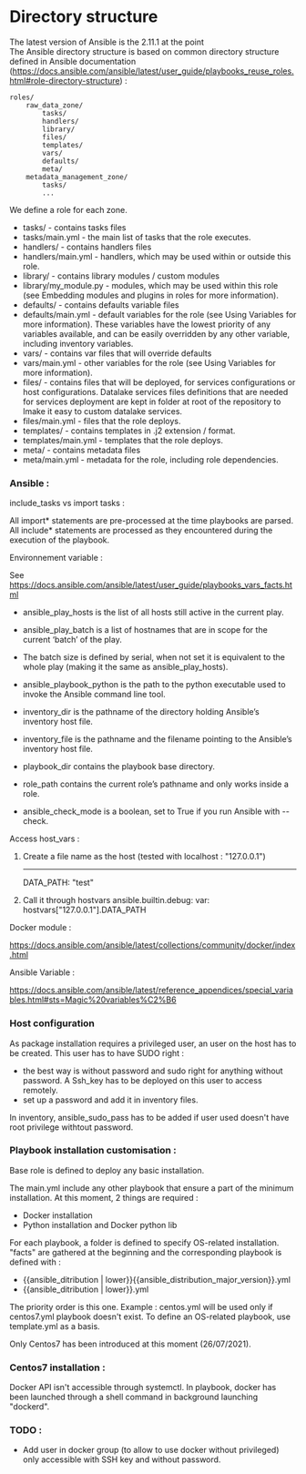# Directory structure
The latest version of Ansible is the 2.11.1 at the point  
The Ansible directory structure is based on common directory structure defined in Ansible documentation (https://docs.ansible.com/ansible/latest/user_guide/playbooks_reuse_roles.html#role-directory-structure) : 

    roles/
        raw_data_zone/
            tasks/
            handlers/
            library/
            files/
            templates/
            vars/
            defaults/
            meta/
        metadata_management_zone/
            tasks/
            ...


We define a role for each zone.

- tasks/ - contains tasks files
- tasks/main.yml - the main list of tasks that the role executes.
- handlers/ - contains handlers files
- handlers/main.yml - handlers, which may be used within or outside this role.
- library/ - contains library modules / custom modules
- library/my_module.py - modules, which may be used within this role (see Embedding modules and plugins in roles for more information).
- defaults/ - contains defaults variable files
- defaults/main.yml - default variables for the role (see Using Variables for more information). These variables have the lowest priority of any variables available, and can be easily overridden by any other variable, including inventory variables.
- vars/ - contains var files that will override defaults
- vars/main.yml - other variables for the role (see Using Variables for more information).
- files/ - contains files that will be deployed, for services configurations or host configurations. Datalake services files definitions that are needed for services deployment are kept in folder at root of the repository to lmake it easy to custom datalake services.
- files/main.yml - files that the role deploys.
- templates/ - contains templates in .j2 extension / format.
- templates/main.yml - templates that the role deploys.
- meta/ - contains metadata files
- meta/main.yml - metadata for the role, including role dependencies.



### Ansible : 

include_tasks vs import tasks : 

All import* statements are pre-processed at the time playbooks are parsed.
All include* statements are processed as they encountered during the execution of the playbook.


Environnement variable :

See https://docs.ansible.com/ansible/latest/user_guide/playbooks_vars_facts.html

- ansible_play_hosts is the list of all hosts still active in the current play.

- ansible_play_batch is a list of hostnames that are in scope for the current ‘batch’ of the play.

- The batch size is defined by serial, when not set it is equivalent to the whole play (making it the same as ansible_play_hosts).

- ansible_playbook_python is the path to the python executable used to invoke the Ansible command line tool.

- inventory_dir is the pathname of the directory holding Ansible’s inventory host file.

- inventory_file is the pathname and the filename pointing to the Ansible’s inventory host file.
 
- playbook_dir contains the playbook base directory.

- role_path contains the current role’s pathname and only works inside a role.

- ansible_check_mode is a boolean, set to True if you run Ansible with --check.



Access host_vars : 

1. Create a file name as the host (tested with localhost : "127.0.0.1")
   

    ---
    DATA_PATH: "test"

2. Call it through hostvars
ansible.builtin.debug:
      var: hostvars["127.0.0.1"].DATA_PATH
   


Docker module : 

https://docs.ansible.com/ansible/latest/collections/community/docker/index.html


Ansible Variable : 

https://docs.ansible.com/ansible/latest/reference_appendices/special_variables.html#sts=Magic%20variables%C2%B6

### Host configuration

As package installation requires a privileged user, an user on the host has to be created.
This user has to have SUDO right :
- the best way is without password and sudo right for anything without password. A Ssh_key has to be deployed on this user to access remotely.
- set up a password and add it in inventory files.

In inventory, ansible_sudo_pass has to be added if user used doesn't have root privilege withtout password.

### Playbook installation customisation : 

Base role is defined to deploy any basic installation.

The main.yml include any other playbook that ensure a part of the minimum installation. 
At this moment, 2 things are required : 
- Docker installation 
- Python installation and Docker python lib 

For each playbook, a folder is defined to specify OS-related installation. 
"facts" are gathered at the beginning and the corresponding playbook is defined with : 
- {{ansible_ditribution | lower}}{{ansible_distribution_major_version}}.yml
- {{ansible_ditribution | lower}}.yml

The priority order is this one. Example : centos.yml will be used only if centos7.yml playbook doesn't exist.
To define an OS-related playbook, use template.yml as a basis. 

Only Centos7 has been introduced at this moment (26/07/2021).


### Centos7 installation :

Docker API isn't accessible through systemctl. 
In playbook, docker has been launched through a shell command in background launching "dockerd".


### TODO : 

- Add user in docker group (to allow to use docker without privileged) only accessible with SSH key and without password.
